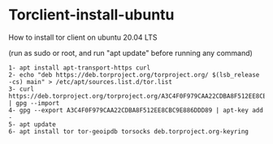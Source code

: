 # Torclient-install-ubuntu
How to install tor client on ubuntu 20.04 LTS

(run as sudo or root, and run "apt update" before running any command)
```
1- apt install apt-transport-https curl
2- echo "deb https://deb.torproject.org/torproject.org/ $(lsb_release -cs) main" > /etc/apt/sources.list.d/tor.list
3- curl https://deb.torproject.org/torproject.org/A3C4F0F979CAA22CDBA8F512EE8CBC9E886DDD89.asc | gpg --import
4- gpg --export A3C4F0F979CAA22CDBA8F512EE8CBC9E886DDD89 | apt-key add -
5- apt update
6- apt install tor tor-geoipdb torsocks deb.torproject.org-keyring
```
